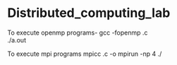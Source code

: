 # Distributed_computing_lab
To execute openmp programs-
gcc -fopenmp <filename>.c  
 ./a.out
    
To execute mpi programs
mpicc <filename>.c -o <filename>
mpirun -np 4 ./<filename>
    
    


